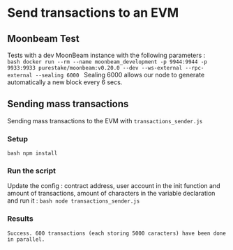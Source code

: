 # Send transactions to an EVM
## Moonbeam Test
Tests with a dev MoonBeam instance with the following parameters : <br/> 
``bash
docker run --rm --name moonbeam_development -p 9944:9944 -p 9933:9933 purestake/moonbeam:v0.20.0
--dev --ws-external --rpc-external --sealing 6000
``
Sealing 6000 allows our node to generate automatically a new block every 6 secs.


## Sending mass transactions
Sending mass transactions to the EVM with `transactions_sender.js`
### Setup
``bash
npm install
``
### Run the script
Update the config : contract address, user account in the init function and amount of transactions, amount of characters in the variable declaration and run it :
``bash
node transactions_sender.js
``

### Results
``
Success.
600 transactions (each storing 5000 caracters) have been done in parallel.
``